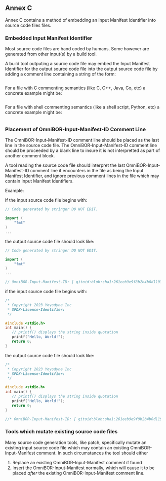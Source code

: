 ## Annex C

Annex C contains a method of embedding an Input Manifest Identifier into source code files files.

### Embedded Input Manifest Identifier

Most source code files are hand coded by humans.  Some however are generated from other input(s) by a build tool.

A build tool outputing a source code file may embed the Input Manifest Identifier for the output source code file into
the output source code file by adding a comment line containing a string of the form:

``` OmniBOR-Input-Manifest-ID: [ ${comma separated list of Input Manifest Identifier URIs} ]
```

For a file with C commenting semantics (like C, C++, Java, Go, etc) a concrete example might be:

```// OmniBOR-Input-Manifest-ID: [ gitoid:blob:sha1:261eeb9e9f8b2b4b0d119366dda99c6fd7d35c64, gitoid:blob:sha256:09c825ac02df9150e4f93d12ba1da5d1ff5846c3e62503c814aa3a300c535772 ]
```

For a file with shell commenting semantics (like a shell script, Python, etc) a concrete example might be:
```# OmniBOR-Input-Manifest-ID: [ gitoid:blob:sha1:261eeb9e9f8b2b4b0d119366dda99c6fd7d35c64, gitoid:blob:sha256:09c825ac02df9150e4f93d12ba1da5d1ff5846c3e62503c814aa3a300c535772 ]
```

### Placement of OmniBOR-Input-Manifest-ID Comment Line

The OmniBOR-Input-Manifest-ID comment line should be placed as the last line in the source code file.  The OmniBOR-Input-Manifest-ID comment line should be proceeded by a blank line to insure it is not interpretted as part of another comment block.

A tool reading the source code file should interpret the last OmniBOR-Input-Manifest-ID comment line it encounters in the file as being the Input Manifest Identifier, and ignore previous comment lines in the file which may contain Input Manifest Identifiers.

Example:

If the input source code file begins with:

```go
// Code generated by stringer DO NOT EDIT.

import (
    "fmt"
)
...
```

the output source code file should look like:
```go
// Code generated by stringer DO NOT EDIT.

import (
    "fmt"
)
...

// OmniBOR-Input-Manifest-ID: [ gitoid:blob:sha1:261eeb9e9f8b2b4b0d119366dda99c6fd7d35c64, gitoid:blob:sha256:09c825ac02df9150e4f93d12ba1da5d1ff5846c3e62503c814aa3a300c535772 ]
```

if the input source code file begins with:

```c
/*
 * Copyright 2023 Yoyodyne Inc
 * SPDX-License-Identifier: 
 */

#include <stdio.h>
int main() {
   // printf() displays the string inside quotation
   printf("Hello, World!");
   return 0;
}
```

the output source code file should look like:

```c
/*
 * Copyright 2023 Yoyodyne Inc
 * SPDX-License-Identifier: 
 */

#include <stdio.h>
int main() {
   // printf() displays the string inside quotation
   printf("Hello, World!");
   return 0;
}

//* OmniBOR-Input-Manifest-ID: [ gitoid:blob:sha1:261eeb9e9f8b2b4b0d119366dda99c6fd7d35c64, gitoid:blob:sha256:09c825ac02df9150e4f93d12ba1da5d1ff5846c3e62503c814aa3a300c535772 ] */
```

### Tools which mutate existing source code files

Many source code generation tools, like patch, specifically mutate an existing input source code file which may contain
an existing OmniBOR-Input-Manifest comment.  In such circumstances the tool should either

1. Replace an existing OmniBOR-Input-Manifest comment if found
2. Insert the OmniBOR-Input-Manifest normally, which will cause it to be placed *after* the existing OmniBOR-Input-Manifest comment line.
